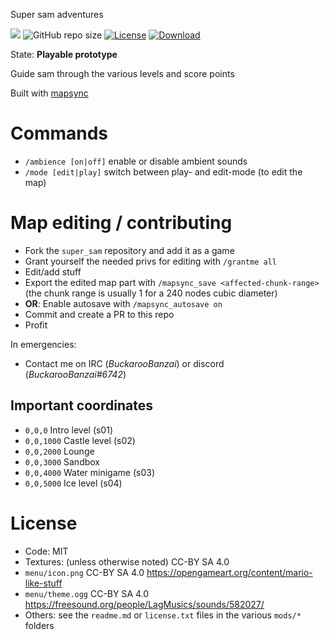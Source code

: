 Super sam adventures

![](https://github.com/BuckarooBanzay/super_sam/workflows/luacheck/badge.svg)
![GitHub repo size](https://img.shields.io/github/repo-size/buckaroobanzay/super_sam)
[![License](https://img.shields.io/badge/License-MIT%20and%20CC%20BY--SA%204.0-green.svg)](license.txt)
[![Download](https://img.shields.io/badge/Download-ContentDB-blue.svg)](https://content.minetest.net/packages/BuckarooBanzay/super_sam)

State: **Playable prototype**

Guide sam through the various levels and score points

Built with [mapsync](https://github.com/Buckaroobanzay/mapsync)

# Commands

* `/ambience [on|off]` enable or disable ambient sounds
* `/mode [edit|play]` switch between play- and edit-mode (to edit the map)

# Map editing / contributing

* Fork the `super_sam` repository and add it as a game
* Grant yourself the needed privs for editing with `/grantme all`
* Edit/add stuff
* Export the edited map part with `/mapsync_save <affected-chunk-range>` (the chunk range is usually 1 for a 240 nodes cubic diameter)
* **OR**: Enable autosave with `/mapsync_autosave on`
* Commit and create a PR to this repo
* Profit

In emergencies:
* Contact me on IRC (*BuckarooBanzai*) or discord (*BuckarooBanzai#6742*)

## Important coordinates

* `0,0,0` Intro level (s01)
* `0,0,1000` Castle level (s02)
* `0,0,2000` Lounge
* `0,0,3000` Sandbox
* `0,0,4000` Water minigame (s03)
* `0,0,5000` Ice level (s04)

# License

* Code: MIT
* Textures: (unless otherwise noted) CC-BY SA 4.0
* `menu/icon.png` CC-BY SA 4.0 https://opengameart.org/content/mario-like-stuff
* `menu/theme.ogg` CC-BY SA 4.0 https://freesound.org/people/LagMusics/sounds/582027/
* Others: see the `readme.md` or `license.txt` files in the various `mods/*` folders
